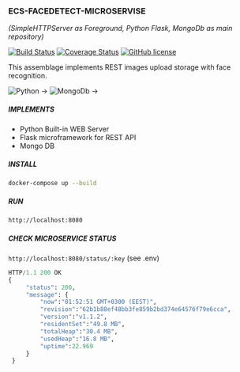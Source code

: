 ### ECS-FACEDETECT-MICROSERVISE
_(SimpleHTTPServer as Foreground, Python Flask, MongoDb as main repository)_

[![Build Status](https://travis-ci.org/stanislav-web/ecs-facedetect-microservice.svg?branch=master)](https://travis-ci.org/stanislav-web/ecs-facedetect-microservice/builds/286316998) [![Coverage Status](https://coveralls.io/repos/github/stanislav-web/ecs-facedetect-microservice/badge.svg?branch=master)](https://coveralls.io/github/stanislav-web/ecs-facedetect-microservice?branch=master) [![GitHub license](https://img.shields.io/badge/license-AGPL-blue.svg)](https://raw.githubusercontent.com/stanislav-web/ecs-facedetect-microservice/master/LICENSE)


This assemblage implements REST images upload storage with face recognition.

![Python](http://crowdtest.org/img/test-icons/python.png) &rightarrow;
![MongoDb](https://download.asperasoft.com/download/docs/orchestrator/2.6.1/user_win/webhelp/images/plugin_MongodbOperation.png) &rightarrow;

##### IMPLEMENTS
 - Python Built-in WEB Server
 - Flask microframework for REST API
 - Mongo DB
 
##### INSTALL

```bash
docker-compose up --build
```

##### RUN
```bash
http://localhost:8080
```

##### CHECK MICROSERVICE STATUS
`http://localhost:8080/status/:key` (see .env)

```python
HTTP/1.1 200 OK
{
     "status": 200,
     "message": {
         "now":"01:52:51 GMT+0300 (EEST)",
         "revision":"62b1b88ef48bb3fe859b2bd374e64576f79e6cca",
         "version":"v1.1.2",
         "residentSet":"49.8 MB",
         "totalHeap":"30.4 MB",
         "usedHeap":"16.8 MB",
         "uptime":22.969
     }
 }
```